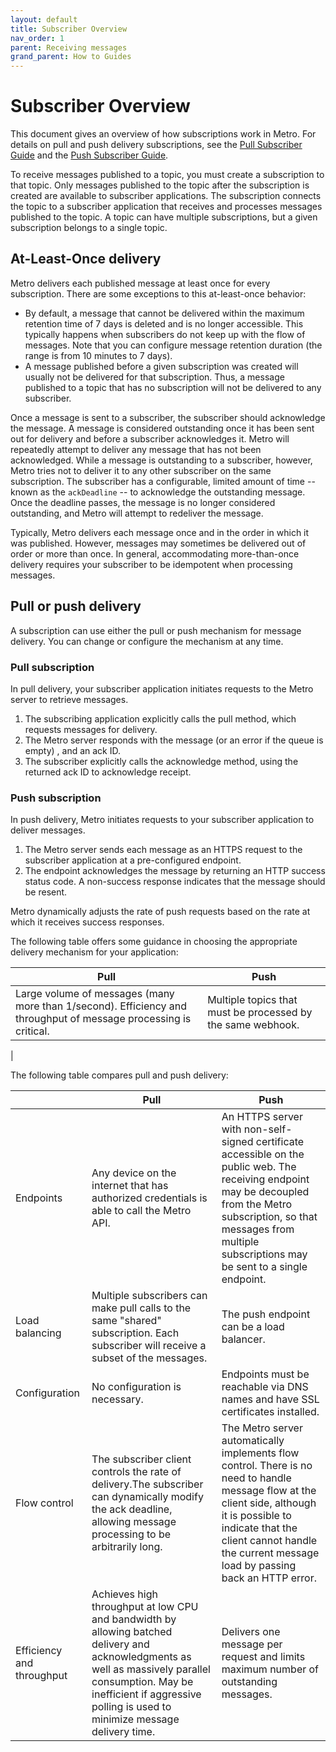 ```yaml
---
layout: default
title: Subscriber Overview
nav_order: 1
parent: Receiving messages
grand_parent: How to Guides
---
```


# Subscriber Overview

This document gives an overview of how subscriptions work in  Metro. For details on pull and push delivery subscriptions, see the [Pull Subscriber Guide](pull.md) and the [Push Subscriber Guide](push.md).

To receive messages published to a topic, you must create a subscription to that topic. Only messages published to the topic after the subscription is created are available to subscriber applications. The subscription connects the topic to a subscriber application that receives and processes messages published to the topic. A topic can have multiple subscriptions, but a given subscription belongs to a single topic.

## At-Least-Once delivery
Metro delivers each published message at least once for every subscription. There are some exceptions to this at-least-once behavior:

- By default, a message that cannot be delivered within the maximum retention time of 7 days is deleted and is no longer accessible. This typically happens when subscribers do not keep up with the flow of messages. Note that you can configure message retention duration (the range is from 10 minutes to 7 days).
- A message published before a given subscription was created will usually not be delivered for that subscription. Thus, a message published to a topic that has no subscription will not be delivered to any subscriber.

Once a message is sent to a subscriber, the subscriber should acknowledge the message. A message is considered outstanding once it has been sent out for delivery and before a subscriber acknowledges it. Metro will repeatedly attempt to deliver any message that has not been acknowledged. While a message is outstanding to a subscriber, however, Metro tries not to deliver it to any other subscriber on the same subscription. The subscriber has a configurable, limited amount of time -- known as the `ackDeadline` -- to acknowledge the outstanding message. Once the deadline passes, the message is no longer considered outstanding, and Metro will attempt to redeliver the message.

Typically, Metro delivers each message once and in the order in which it was published. However, messages may sometimes be delivered out of order or more than once. In general, accommodating more-than-once delivery requires your subscriber to be idempotent when processing messages.


## Pull or push delivery
A subscription can use either the pull or push mechanism for message delivery. You can change or configure the mechanism at any time.

### Pull subscription

In pull delivery, your subscriber application initiates requests to the Metro server to retrieve messages.

1. The subscribing application explicitly calls the pull method, which requests messages for delivery.
2. The Metro server responds with the message (or an error if the queue is empty) , and an ack ID.
3. The subscriber explicitly calls the acknowledge method, using the returned ack ID to acknowledge receipt.

### Push subscription
In push delivery, Metro initiates requests to your subscriber application to deliver messages.

1. The Metro server sends each message as an HTTPS request to the subscriber application at a pre-configured endpoint.
2. The endpoint acknowledges the message by returning an HTTP success status code. A non-success response indicates that the message should be resent.

Metro dynamically adjusts the rate of push requests based on the rate at which it receives success responses.

The following table offers some guidance in choosing the appropriate delivery mechanism for your application:

|Pull|Push|
|---|---|
|Large volume of messages (many more than 1/second). Efficiency and throughput of message processing is critical.|Multiple topics that must be processed by the same webhook.
|


The following table compares pull and push delivery:

|	|Pull|Push|
|---|---|---|
|Endpoints|Any device on the internet that has authorized credentials is able to call the Metro API.|An HTTPS server with non-self-signed certificate accessible on the public web. The receiving endpoint may be decoupled from the Metro subscription, so that messages from multiple subscriptions may be sent to a single endpoint.|
|Load balancing|Multiple subscribers can make pull calls to the same "shared" subscription. Each subscriber will receive a subset of the messages.|The push endpoint can be a load balancer.|
|Configuration|No configuration is necessary.|Endpoints must be reachable via DNS names and have SSL certificates installed.|
|Flow control|The subscriber client controls the rate of delivery.The subscriber can dynamically modify the ack deadline, allowing message processing to be arbitrarily long.|The Metro server automatically implements flow control. There is no need to handle message flow at the client side, although it is possible to indicate that the client cannot handle the current message load by passing back an HTTP error.|
|Efficiency and throughput|Achieves high throughput at low CPU and bandwidth by allowing batched delivery and acknowledgments as well as massively parallel consumption. May be inefficient if aggressive polling is used to minimize message delivery time.|Delivers one message per request and limits maximum number of outstanding messages.|
